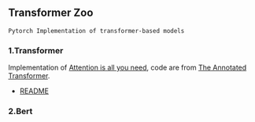 ## Transformer Zoo
`Pytorch Implementation of transformer-based models`

### 1.Transformer

Implementation of [Attention is all you need](https://arxiv.org/abs/1706.03762), code are from [The Annotated Transformer](http://nlp.seas.harvard.edu/2018/04/03/attention.html).

- [README](./transformer/README.md)

### 2.Bert

